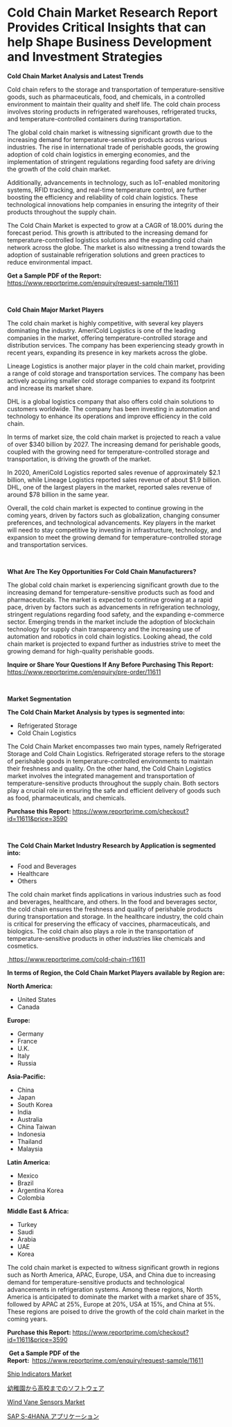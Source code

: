 <p><h1>Cold Chain Market Research Report Provides Critical Insights that can help Shape Business Development and Investment Strategies</h1></p><p><strong>Cold Chain Market Analysis and Latest Trends</strong></p>
<p><p>Cold chain refers to the storage and transportation of temperature-sensitive goods, such as pharmaceuticals, food, and chemicals, in a controlled environment to maintain their quality and shelf life. The cold chain process involves storing products in refrigerated warehouses, refrigerated trucks, and temperature-controlled containers during transportation.</p><p>The global cold chain market is witnessing significant growth due to the increasing demand for temperature-sensitive products across various industries. The rise in international trade of perishable goods, the growing adoption of cold chain logistics in emerging economies, and the implementation of stringent regulations regarding food safety are driving the growth of the cold chain market.</p><p>Additionally, advancements in technology, such as IoT-enabled monitoring systems, RFID tracking, and real-time temperature control, are further boosting the efficiency and reliability of cold chain logistics. These technological innovations help companies in ensuring the integrity of their products throughout the supply chain.</p><p>The Cold Chain Market is expected to grow at a CAGR of 18.00% during the forecast period. This growth is attributed to the increasing demand for temperature-controlled logistics solutions and the expanding cold chain network across the globe. The market is also witnessing a trend towards the adoption of sustainable refrigeration solutions and green practices to reduce environmental impact.</p></p>
<p><strong>Get a Sample PDF of the Report:&nbsp;</strong> <a href="https://www.reportprime.com/enquiry/request-sample/11611">https://www.reportprime.com/enquiry/request-sample/11611</a></p>
<p>&nbsp;</p>
<p><strong>Cold Chain Major Market Players</strong></p>
<p><p>The cold chain market is highly competitive, with several key players dominating the industry. AmeriCold Logistics is one of the leading companies in the market, offering temperature-controlled storage and distribution services. The company has been experiencing steady growth in recent years, expanding its presence in key markets across the globe.</p><p>Lineage Logistics is another major player in the cold chain market, providing a range of cold storage and transportation services. The company has been actively acquiring smaller cold storage companies to expand its footprint and increase its market share.</p><p>DHL is a global logistics company that also offers cold chain solutions to customers worldwide. The company has been investing in automation and technology to enhance its operations and improve efficiency in the cold chain.</p><p>In terms of market size, the cold chain market is projected to reach a value of over $340 billion by 2027. The increasing demand for perishable goods, coupled with the growing need for temperature-controlled storage and transportation, is driving the growth of the market.</p><p>In 2020, AmeriCold Logistics reported sales revenue of approximately $2.1 billion, while Lineage Logistics reported sales revenue of about $1.9 billion. DHL, one of the largest players in the market, reported sales revenue of around $78 billion in the same year.</p><p>Overall, the cold chain market is expected to continue growing in the coming years, driven by factors such as globalization, changing consumer preferences, and technological advancements. Key players in the market will need to stay competitive by investing in infrastructure, technology, and expansion to meet the growing demand for temperature-controlled storage and transportation services.</p></p>
<p>&nbsp;</p>
<p><strong>What Are The Key Opportunities For Cold Chain Manufacturers?</strong></p>
<p><p>The global cold chain market is experiencing significant growth due to the increasing demand for temperature-sensitive products such as food and pharmaceuticals. The market is expected to continue growing at a rapid pace, driven by factors such as advancements in refrigeration technology, stringent regulations regarding food safety, and the expanding e-commerce sector. Emerging trends in the market include the adoption of blockchain technology for supply chain transparency and the increasing use of automation and robotics in cold chain logistics. Looking ahead, the cold chain market is projected to expand further as industries strive to meet the growing demand for high-quality perishable goods.</p></p>
<p><strong>Inquire or Share Your Questions If Any Before Purchasing This Report:</strong> <a href="https://www.reportprime.com/enquiry/pre-order/11611">https://www.reportprime.com/enquiry/pre-order/11611</a></p>
<p>&nbsp;</p>
<p><strong>Market Segmentation</strong></p>
<p><strong>The Cold Chain Market Analysis by types is segmented into:</strong></p>
<p><ul><li>Refrigerated Storage</li><li>Cold Chain Logistics</li></ul></p>
<p><p>The Cold Chain Market encompasses two main types, namely Refrigerated Storage and Cold Chain Logistics. Refrigerated storage refers to the storage of perishable goods in temperature-controlled environments to maintain their freshness and quality. On the other hand, the Cold Chain Logistics market involves the integrated management and transportation of temperature-sensitive products throughout the supply chain. Both sectors play a crucial role in ensuring the safe and efficient delivery of goods such as food, pharmaceuticals, and chemicals.</p></p>
<p><strong>Purchase this Report:&nbsp;</strong><a href="https://www.reportprime.com/checkout?id=11611&price=3590">https://www.reportprime.com/checkout?id=11611&price=3590</a></p>
<p>&nbsp;</p>
<p><strong>The Cold Chain Market Industry Research by Application is segmented into:</strong></p>
<p><ul><li>Food and Beverages</li><li>Healthcare</li><li>Others</li></ul></p>
<p><p>The cold chain market finds applications in various industries such as food and beverages, healthcare, and others. In the food and beverages sector, the cold chain ensures the freshness and quality of perishable products during transportation and storage. In the healthcare industry, the cold chain is critical for preserving the efficacy of vaccines, pharmaceuticals, and biologics. The cold chain also plays a role in the transportation of temperature-sensitive products in other industries like chemicals and cosmetics.</p></p>
<p><a href="https://www.reportprime.com/cold-chain-r11611">&nbsp;https://www.reportprime.com/cold-chain-r11611</a></p>
<p><strong>In terms of Region, the Cold Chain Market Players available by Region are:</strong></p>
<p>
    <p> <strong> North America: </strong>
        <ul>
            <li>United States</li>
            <li>Canada</li>
        </ul>
        </p> 
    <p> <strong> Europe: </strong>
        <ul>
            <li>Germany</li>
            <li>France</li>
            <li>U.K.</li>
            <li>Italy</li>
            <li>Russia</li>
        </ul>
        </p> 
    <p> <strong> Asia-Pacific: </strong>
        <ul>
            <li>China</li>
            <li>Japan</li>
            <li>South Korea</li>
            <li>India</li>
            <li>Australia</li>
            <li>China Taiwan</li>
            <li>Indonesia</li>
            <li>Thailand</li>
            <li>Malaysia</li>
        </ul>
        </p> 
    <p> <strong> Latin America: </strong>
        <ul>
            <li>Mexico</li>
            <li>Brazil</li>
            <li>Argentina Korea</li>
            <li>Colombia</li>
        </ul>
        </p> 
    <p> <strong> Middle East & Africa: </strong>
        <ul>
            <li>Turkey</li>
            <li>Saudi</li>
            <li>Arabia</li>
            <li>UAE</li>
            <li>Korea</li>
        </ul>
    </p>
    </p>
<p><p>The cold chain market is expected to witness significant growth in regions such as North America, APAC, Europe, USA, and China due to increasing demand for temperature-sensitive products and technological advancements in refrigeration systems. Among these regions, North America is anticipated to dominate the market with a market share of 35%, followed by APAC at 25%, Europe at 20%, USA at 15%, and China at 5%. These regions are poised to drive the growth of the cold chain market in the coming years.</p></p>
<p><strong>Purchase this Report: </strong><a href="https://www.reportprime.com/checkout?id=11611&price=3590">https://www.reportprime.com/checkout?id=11611&price=3590</a></p>
<p>&nbsp;<strong>Get a Sample PDF of the Report:&nbsp;&nbsp;</strong><a href="https://www.reportprime.com/enquiry/request-sample/11611">https://www.reportprime.com/enquiry/request-sample/11611</a></p>
<p><strong></strong></p>
<p><p><a href="https://www.linkedin.com/pulse/ship-indicators-market-outlook-industry-overview-forecast-95ute">Ship Indicators Market</a></p><p><a href="https://github.com/SimeonBode1/Market-Research-Report-List-1/blob/main/745835783132.md">幼稚園から高校までのソフトウェア</a></p><p><a href="https://www.linkedin.com/pulse/wind-vane-sensors-market-size-outlook-forecast-2024-2031-pmark-fxlmf">Wind Vane Sensors Market</a></p><p><a href="https://github.com/leigh4852023/Market-Research-Report-List-1/blob/main/674336683131.md">SAP S-4HANA アプリケーション</a></p></p>